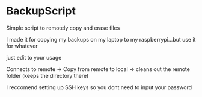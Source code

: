 # BackupScript
Simple script to remotely copy and erase files

I made it for copying my backups on my laptop to my raspberrypi...but use it for whatever

just edit to your usage


Connects to remote -> Copy from remote to local -> cleans out the remote folder (keeps the directory there)

I reccomend setting up SSH keys so you dont need to input your password
